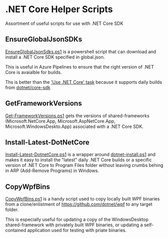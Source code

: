 # .NET Core Helper Scripts

Assortment of useful scripts for use with .NET Core SDK 

## EnsureGlobalJsonSDKs 
[EnsureGlobalJsonSdks.ps1](EnsureGlobalJsonSdks/) is a powershell script that can download and install a .NET Core SDK specified in global.json. 

This is useful in Azure Pipelines to ensure that the right version of .NET Core is avaialble for builds. 

Ths is better than the ['Use .NET Core' task](https://docs.microsoft.com/en-us/azure/devops/pipelines/tasks/tool/dotnet-core-tool-installer?view=azure-devops) because it supports daily builds from [dotnet/core-sdk](https://github.com/dotnet/core-sdk)

## GetFrameworkVersions

[Get-FrameworkVersions.ps1](GetFrameworkVersions/) gets the versions of shared-frameworks (Microsoft.NetCore.App, Microsoft.AspNetCore.App, Microsoft.WindowsDeskto.App) associated with a .NET Core SDK. 

## Install-Latest-DotNetCore

[Install-Latest-DotnetCore.ps1](InstallLatestDotnetCore/) is a wrapper around [dotnet-install.ps1](https://docs.microsoft.com/en-us/dotnet/core/tools/dotnet-install-script) and makes it easy to install the "latest" daily .NET Core builds or a specific version of .NET Core to Program Files folder without leaving crumbs behing in ARP (Add-Remove Programs) in Windows. 

## CopyWpfBins

[CopyWpfBins.ps1](CopyWpfBins/) is a handy script used to copy locally built WPF binaries from a clone/enlistment of https://github.com/dotnet/wpf to any target folder. 

This is especially useful for updating a copy of the WindowsDesktop shared-framework with privately built WPF binaries, or updating a self-contained application used for testing with priate binaries. 